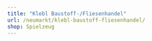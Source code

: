 ```yaml
---
title: "Klebl Baustoff-/Fliesenhandel"
url: /neumarkt/klebl-baustoff-fliesenhandel/
shop: Spielzeug
---
```

